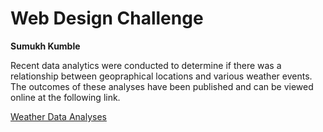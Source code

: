 # Web Design Challenge

**Sumukh Kumble**

Recent data analytics were conducted to determine if there was a relationship between geopraphical locations and various weather events. The outcomes of these analyses have been published and can be viewed online at the following link.

[Weather Data Analyses](https://skumble27.github.io/Web-Design-Challenge/index.html)